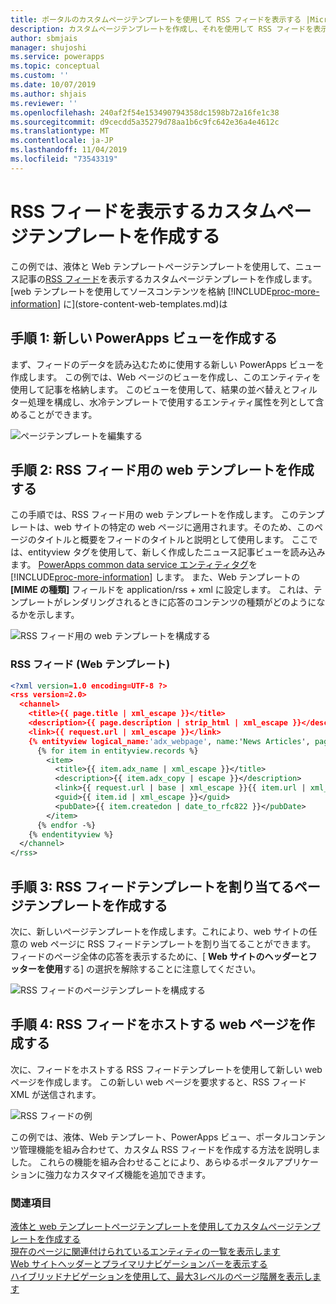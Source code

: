 ```yaml
---
title: ポータルのカスタムページテンプレートを使用して RSS フィードを表示する |MicrosoftDocs
description: カスタムページテンプレートを作成し、それを使用して RSS フィードを表示する方法について説明します。
author: sbmjais
manager: shujoshi
ms.service: powerapps
ms.topic: conceptual
ms.custom: ''
ms.date: 10/07/2019
ms.author: shjais
ms.reviewer: ''
ms.openlocfilehash: 240af2f54e153490794358dc1598b72a16fe1c38
ms.sourcegitcommit: d9cecdd5a35279d78aa1b6c9fc642e36a4e4612c
ms.translationtype: MT
ms.contentlocale: ja-JP
ms.lasthandoff: 11/04/2019
ms.locfileid: "73543319"
---
```

# <a name="create-a-custom-page-template-to-render-an-rss-feed"></a>RSS フィードを表示するカスタムページテンプレートを作成する
この例では、液体と Web テンプレートページテンプレートを使用して、ニュース記事の[RSS フィード](https://en.wikipedia.org/wiki/RSS)を表示するカスタムページテンプレートを作成します。 [web テンプレートを使用してソースコンテンツを格納 [!INCLUDE[proc-more-information](../../../includes/proc-more-information.md)] に](store-content-web-templates.md)は  

## <a name="step-1-create-a-new-powerapps-view"></a>手順 1: 新しい PowerApps ビューを作成する

まず、フィードのデータを読み込むために使用する新しい PowerApps ビューを作成します。 この例では、Web ページのビューを作成し、このエンティティを使用して記事を格納します。 このビューを使用して、結果の並べ替えとフィルター処理を構成し、水冷テンプレートで使用するエンティティ属性を列として含めることができます。

![ページテンプレートを編集する](../media/edit-page-template.png "ページテンプレートを編集する")  

## <a name="step-2-create-a-web-template-for-rss-feed"></a>手順 2: RSS フィード用の web テンプレートを作成する

この手順では、RSS フィード用の web テンプレートを作成します。 このテンプレートは、web サイトの特定の web ページに適用されます。そのため、このページのタイトルと概要をフィードのタイトルと説明として使用します。 ここでは、entityview タグを使用して、新しく作成したニュース記事ビューを読み込みます。 [PowerApps common data service エンティティタグ](portals-entity-tags.md)を [!INCLUDE[proc-more-information](../../../includes/proc-more-information.md)] します。 また、Web テンプレートの **[MIME の種類]** フィールドを application/rss + xml に設定します。 これは、テンプレートがレンダリングされるときに応答のコンテンツの種類がどのようになるかを示します。  

![RSS フィード用の web テンプレートを構成する](../media/web-template-rss-feed.png "RSS フィード用の web テンプレートを構成する")  

### <a name="rss-feed-web-template"></a>RSS フィード (Web テンプレート)

```xml
<?xml version=1.0 encoding=UTF-8 ?>
<rss version=2.0>
  <channel>
    <title>{{ page.title | xml_escape }}</title>
    <description>{{ page.description | strip_html | xml_escape }}</description>
    <link>{{ request.url | xml_escape }}</link>
    {% entityview logical_name:'adx_webpage', name:'News Articles', page_size:20 -%}
      {% for item in entityview.records %}
        <item>
          <title>{{ item.adx_name | xml_escape }}</title>
          <description>{{ item.adx_copy | escape }}</description>
          <link>{{ request.url | base | xml_escape }}{{ item.url | xml_escape }}</link>
          <guid>{{ item.id | xml_escape }}</guid>
          <pubDate>{{ item.createdon | date_to_rfc822 }}</pubDate>
        </item>
      {% endfor -%}
    {% endentityview %}
  </channel>
</rss>
```

## <a name="step-3-create-a-page-template-to-assign-rss-feed-template"></a>手順 3: RSS フィードテンプレートを割り当てるページテンプレートを作成する

次に、新しいページテンプレートを作成します。これにより、web サイトの任意の web ページに RSS フィードテンプレートを割り当てることができます。 フィードのページ全体の応答を表示するために、[ **Web サイトのヘッダーとフッターを使用**する] の選択を解除することに注意してください。

![RSS フィードのページテンプレートを構成する](../media/page-template-rss-feed.png "RSS フィードのページテンプレートを構成する")  

## <a name="step-4-create-a-web-page-to-host-rss-feed"></a>手順 4: RSS フィードをホストする web ページを作成する

次に、フィードをホストする RSS フィードテンプレートを使用して新しい web ページを作成します。 この新しい web ページを要求すると、RSS フィード XML が送信されます。

![RSS フィードの例](../media/rss-feed-example.png "RSS フィードの例")  

この例では、液体、Web テンプレート、PowerApps ビュー、ポータルコンテンツ管理機能を組み合わせて、カスタム RSS フィードを作成する方法を説明しました。 これらの機能を組み合わせることにより、あらゆるポータルアプリケーションに強力なカスタマイズ機能を追加できます。

### <a name="see-also"></a>関連項目

[液体と web テンプレートページテンプレートを使用してカスタムページテンプレートを作成する](create-custom-template.md)  
[現在のページに関連付けられているエンティティの一覧を表示します](render-entity-list-current-page.md)  
[Web サイトヘッダーとプライマリナビゲーションバーを表示する](render-site-header-primary-navigation.md)  
[ハイブリッドナビゲーションを使用して、最大3レベルのページ階層を表示します](hybrid-navigation-render-page-hierachy.md)  

